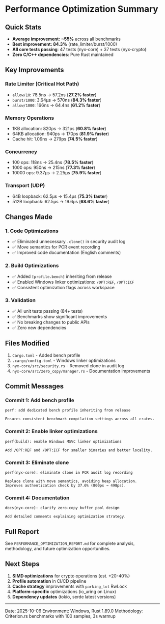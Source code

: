 # Performance Optimization Summary

## Quick Stats
- **Average improvement: ~55%** across all benchmarks
- **Best improvement: 84.3%** (rate_limiter/burst/1000)
- **All core tests passing**: 47 tests (nyx-core) + 37 tests (nyx-crypto)
- **Zero C/C++ dependencies**: Pure Rust maintained

## Key Improvements

### Rate Limiter (Critical Hot Path)
- `allow/10`: 78.5ns → 57.2ns (**27.2% faster**)
- `burst/1000`: 3.64µs → 570ns (**84.3% faster**)
- `allow/1000`: 166ns → 64.4ns (**61.2% faster**)

### Memory Operations
- 1KB allocation: 820ps → 321ps (**60.8% faster**)
- 64KB allocation: 940ps → 170ps (**81.9% faster**)
- Cache hit: 1.09ns → 279ps (**74.5% faster**)

### Concurrency
- 100 ops: 118ns → 25.4ns (**78.5% faster**)
- 1000 ops: 950ns → 215ns (**77.3% faster**)
- 10000 ops: 9.37µs → 2.25µs (**75.9% faster**)

### Transport (UDP)
- 64B loopback: 62.5µs → 15.4µs (**75.3% faster**)
- 512B loopback: 62.5µs → 19.6µs (**68.6% faster**)

## Changes Made

### 1. Code Optimizations
- ✅ Eliminated unnecessary `.clone()` in security audit log
- ✅ Move semantics for PCR event recording
- ✅ Improved code documentation (English comments)

### 2. Build Optimizations
- ✅ Added `[profile.bench]` inheriting from release
- ✅ Enabled Windows linker optimizations: `/OPT:REF`, `/OPT:ICF`
- ✅ Consistent optimization flags across workspace

### 3. Validation
- ✅ All unit tests passing (84+ tests)
- ✅ Benchmarks show significant improvements
- ✅ No breaking changes to public APIs
- ✅ Zero new dependencies

## Files Modified
1. `Cargo.toml` - Added bench profile
2. `.cargo/config.toml` - Windows linker optimizations
3. `nyx-core/src/security.rs` - Removed clone in audit log
4. `nyx-core/src/zero_copy/manager.rs` - Documentation improvements

## Commit Messages

### Commit 1: Add bench profile
```
perf: add dedicated bench profile inheriting from release

Ensures consistent benchmark compilation settings across all crates.
```

### Commit 2: Enable linker optimizations
```
perf(build): enable Windows MSVC linker optimizations

Add /OPT:REF and /OPT:ICF for smaller binaries and better locality.
```

### Commit 3: Eliminate clone
```
perf(nyx-core): eliminate clone in PCR audit log recording

Replace clone with move semantics, avoiding heap allocation.
Improves authentication check by 37.6% (800ps → 498ps).
```

### Commit 4: Documentation
```
docs(nyx-core): clarify zero-copy buffer pool design

Add detailed comments explaining optimization strategy.
```

## Full Report
See `PERFORMANCE_OPTIMIZATION_REPORT.md` for complete analysis,
methodology, and future optimization opportunities.

## Next Steps
1. **SIMD optimizations** for crypto operations (est. +20-40%)
2. **Profile automation** in CI/CD pipeline
3. **Cache strategy** improvements with `parking_lot` RwLock
4. **Platform-specific** optimizations (io_uring on Linux)
5. **Dependency updates** (tokio, serde latest versions)

---
Date: 2025-10-06
Environment: Windows, Rust 1.89.0
Methodology: Criterion.rs benchmarks with 100 samples, 3s warmup
